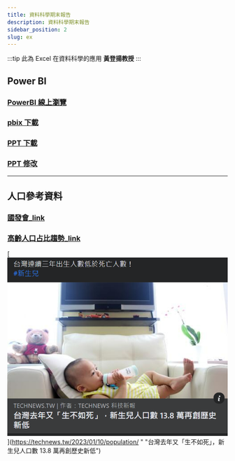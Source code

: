 ```yaml
---
title: 資料科學期末報告
description: 資料科學期末報告
sidebar_position: 2
slug: ex
---
```


:::tip
此為 Excel 在資料科學的應用 **黃登揚教授**
:::

## Power BI

### [PowerBI 線上瀏覽](https://brid.gq/p)

### [pbix 下載](https://brid.gq/p-f)

### [PPT 下載](https://brid.gq/ex)

### [PPT 修改](https://brid.gq/finalppt)

---

## 人口參考資料

### [國發會\_link](https://www.ndc.gov.tw/Content_List.aspx?n=D527207EEEF59B9B)

### [高齡人口占比趨勢\_link](https://pop-proj.ndc.gov.tw/chart.aspx?c=10&uid=66&pid=60)

[![Alt Text](2023-01-11_12-12.png "生育率新低")](https://technews.tw/2023/01/10/population/ "
"台灣去年又「生不如死」，新生兒人口數 13.8 萬再創歷史新低")  